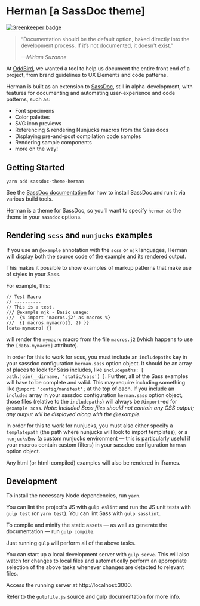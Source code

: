 Herman [a SassDoc theme]
========================

[![Greenkeeper badge](https://badges.greenkeeper.io/oddbird/sassdoc-theme-herman.svg)](https://greenkeeper.io/)

> “Documentation should be the default option,
> baked directly into the development process.
> If it’s not documented, it doesn't exist.”
>
> <cite>—Miriam Suzanne</cite>

At [OddBird][oddbird],
we wanted a tool to help us
document the entire front end of a project,
from brand guidelines to UX Elements and code patterns.

Herman is built as an extension to [SassDoc][SassDoc],
still in alpha-development,
with features for documenting and automating
user-experience and code patterns, such as:

- Font specimens
- Color palettes
- SVG icon previews
- Referencing & rendering Nunjucks macros from the Sass docs
- Displaying pre-and-post compilation code samples
- Rendering sample components
- more on the way!

[oddbird]: http://oddbird.net/
[SassDoc]: http://sassdoc.com/


Getting Started
---------------

```
yarn add sassdoc-theme-herman
```

See the [SassDoc documentation](http://sassdoc.com/getting-started/)
for how to install SassDoc and run it via various build tools.

Herman is a theme for SassDoc,
so you'll want to specify `herman`
as the theme in your `sassdoc` options.


Rendering `scss` and `nunjucks` examples
----------------------------------------

If you use an `@example` annotation with the `scss` or `njk` languages,
Herman will display both the source code of the example
and its rendered output.

This makes it possible to show examples of markup patterns
that make use of styles in your Sass.

For example, this:

	// Test Macro
	// ----------
	// This is a test.
	/// @example njk - Basic usage:
	///  {% import 'macros.j2' as macros %}
	///  {{ macros.mymacro(1, 2) }}
	[data-mymacro] {}

will render the `mymacro` macro from the file `macros.j2`
(which happens to use the `[data-mymacro]` attribute).

In order for this to work for scss, you must include an `includepaths` key in
your sassdoc configuration `herman.sass` option object. It should be an array
of places to look for Sass includes, like
`includepaths: [ path.join(__dirname, 'static/sass') ]`. Further, all of
the Sass examples will have to be complete and valid. This may require
including something like `@import 'config/manifest';` at the top of each. If
you include an `includes` array in your sassdoc configuration `herman.sass`
option object, those files (relative to the `includepaths`) will always be
`@import`-ed for `@example scss`. *Note: Included Sass files should not contain
any CSS output; any output will be displayed along with the @example.*

In order for this to work for nunjucks,
you must also either specify a `templatepath`
(the path where nunjucks will look to import templates),
or a `nunjucksEnv` (a custom nunjucks environment —
this is particularly useful if your macros contain custom filters)
in your sassdoc configuration `herman` option object.

Any html (or html-compiled) examples
will also be rendered in iframes.


Development
-----------

To install the necessary Node dependencies, run ``yarn``.

You can lint the project's JS with ``gulp eslint``
and run the JS unit tests with ``gulp test``
(or ``yarn test``).
You can lint Sass with
``gulp sasslint``.

To compile and minify the static assets —
as well as generate the documentation —
run ``gulp compile``.

Just running ``gulp`` will perform all of the above tasks.

You can start up a local development server with ``gulp serve``.
This will also watch for changes to local files
and automatically perform an appropriate selection of the above tasks
whenever changes are detected to relevant files.

Access the running server at http://localhost:3000.

Refer to the ``gulpfile.js`` source
and [gulp](http://gulpjs.com/) documentation
for more info.
